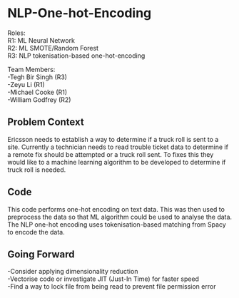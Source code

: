 # NLP-One-hot-Encoding

Roles:\
R1: ML Neural Network\
R2: ML SMOTE/Random Forest\
R3: NLP tokenisation-based one-hot-encoding

Team Members:\
-Tegh Bir Singh (R3)\
-Zeyu Li (R1)\
-Michael Cooke (R1)\
-William Godfrey (R2)

## Problem Context

Ericsson needs to establish a way to determine if a truck roll is sent to a site. 
Currently a technician needs to read trouble ticket data to determine if a remote fix should be attempted or a truck roll sent. 
To fixes this they would like to a machine learning algorithm to be developed to determine if truck roll is needed. 

## Code

This code performs one-hot encoding on text data. This was then used to preprocess the data so that ML algorithm could be used to analyse the data. 
The NLP one-hot encoding uses tokenisation-based matching from Spacy to encode the data.

## Going Forward
-Consider applying dimensionality reduction\
-Vectorise code or investigate JIT (Just-In Time) for faster speed\
-Find a way to lock file from being read to prevent file permission error
